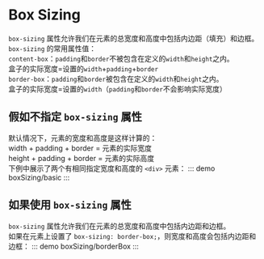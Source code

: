 # Box Sizing
`box-sizing` 属性允许我们在元素的总宽度和高度中包括内边距（填充）和边框。<br>
`box-sizing` 的常用属性值：<br>
`content-box`：`padding`和`border`不被包含在定义的`width`和`height`之内。<br>
盒子的实际宽度=设置的`width`+`padding`+`border`<br>
`border-box`：`padding`和`border`被包含在定义的`width`和`height`之内。<br>
盒子的实际宽度=设置的`width`（`padding`和`border`不会影响实际宽度）<br>

## 假如不指定 `box-sizing` 属性
默认情况下，元素的宽度和高度是这样计算的：<br>
width + padding + border = 元素的实际宽度<br>
height + padding + border = 元素的实际高度<br>
下例中展示了两个有相同指定宽度和高度的 `<div>` 元素：
::: demo
boxSizing/basic
:::

## 如果使用 `box-sizing` 属性
`box-sizing` 属性允许我们在元素的总宽度和高度中包括内边距和边框。<br>
如果在元素上设置了 `box-sizing: border-box;`，则宽度和高度会包括内边距和边框：
::: demo
boxSizing/borderBox
:::

